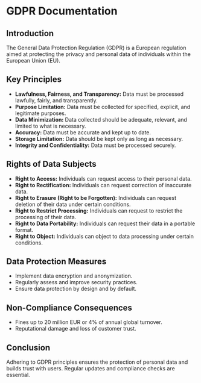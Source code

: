 # GDPR Documentation

## Introduction
The General Data Protection Regulation (GDPR) is a European regulation aimed at protecting the privacy and personal data of individuals within the European Union (EU).

## Key Principles
- **Lawfulness, Fairness, and Transparency:** Data must be processed lawfully, fairly, and transparently.
- **Purpose Limitation:** Data must be collected for specified, explicit, and legitimate purposes.
- **Data Minimization:** Data collected should be adequate, relevant, and limited to what is necessary.
- **Accuracy:** Data must be accurate and kept up to date.
- **Storage Limitation:** Data should be kept only as long as necessary.
- **Integrity and Confidentiality:** Data must be processed securely.

## Rights of Data Subjects
- **Right to Access:** Individuals can request access to their personal data.
- **Right to Rectification:** Individuals can request correction of inaccurate data.
- **Right to Erasure (Right to be Forgotten):** Individuals can request deletion of their data under certain conditions.
- **Right to Restrict Processing:** Individuals can request to restrict the processing of their data.
- **Right to Data Portability:** Individuals can request their data in a portable format.
- **Right to Object:** Individuals can object to data processing under certain conditions.

## Data Protection Measures
- Implement data encryption and anonymization.
- Regularly assess and improve security practices.
- Ensure data protection by design and by default.

## Non-Compliance Consequences
- Fines up to 20 million EUR or 4% of annual global turnover.
- Reputational damage and loss of customer trust.

## Conclusion
Adhering to GDPR principles ensures the protection of personal data and builds trust with users. Regular updates and compliance checks are essential.
